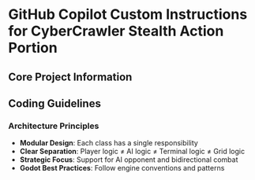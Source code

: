 # GitHub Copilot Custom Instructions for CyberCrawler Stealth Action Portion

## Core Project Information

## Coding Guidelines

### Architecture Principles
- **Modular Design**: Each class has a single responsibility
- **Clear Separation**: Player logic ≠ AI logic ≠ Terminal logic ≠ Grid logic
- **Strategic Focus**: Support for AI opponent and bidirectional combat
- **Godot Best Practices**: Follow engine conventions and patterns